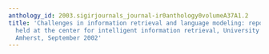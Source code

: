 ```yaml
---
anthology_id: 2003.sigirjournals_journal-ir0anthology0volumeA37A1.2
title: 'Challenges in information retrieval and language modeling: report of a workshop
  held at the center for intelligent information retrieval, University of Massachusetts
  Amherst, September 2002'
---
```

